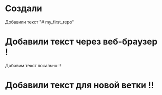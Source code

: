 # Создали

Добавили текст 
"# my_first_repo" 
# Добавили текст через веб-браузер !

Добавим текст локально !!

# Добавили текст для новой ветки !!